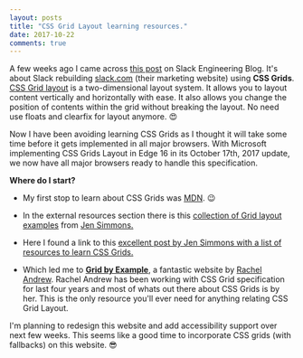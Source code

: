 ```yaml
---
layout: posts
title: "CSS Grid Layout learning resources."
date: 2017-10-22
comments: true
---
```


A few weeks ago I came across [this post][1] on Slack Engineering Blog. It's about Slack rebuilding [slack.com][8] (their marketing website) using **CSS Grids**.
[CSS Grid layout][2] is a two-dimensional layout system. It allows you to layout content vertically and horizontally with ease. It also allows you change the position of contents within the grid without breaking the layout. No need use floats and clearfix for layout anymore. 😍

Now I have been avoiding learning CSS Grids as I thought it will take some time before it gets implemented in all major browsers. With Microsoft implementing CSS Grids Layout in Edge 16 in its October 17th, 2017 update, we now have all major browsers ready to handle this specification.

**Where do I start?**

- My first stop to learn about CSS Grids was [MDN][3]. 😉

- In the external resources section there is this [collection of Grid layout examples][4] from [Jen Simmons.][9]

- Here I found a link to this [excellent post by Jen Simmons with a list of resources to learn CSS Grids.][5]

- Which led me to [**Grid by Example**][6], a fantastic website by [Rachel Andrew][7].
Rachel Andrew has been working with CSS Grid specification for last four years and most of whats out there about CSS Grids is by her. This is the only resource you'll ever need for anything relating CSS Grid Layout.


I'm planning to redesign this website and add accessibility support over next few weeks. This seems like a good time to incorporate CSS grids (with fallbacks) on this website. 😎


<div class="line"></div>


[1]: https://slack.engineering/rebuilding-slack-com-b124c405c193
[2]: https://www.w3.org/TR/css3-grid-layout/
[3]: https://developer.mozilla.org/en-US/docs/Web/CSS/CSS_Grid_Layout
[4]: http://labs.jensimmons.com/
[5]: http://jensimmons.com/post/feb-27-2017/learn-css-grid
[6]: https://gridbyexample.com/
[7]: https://twitter.com/rachelandrew
[8]: https://slack.com/
[9]: https://twitter.com/jensimmons


